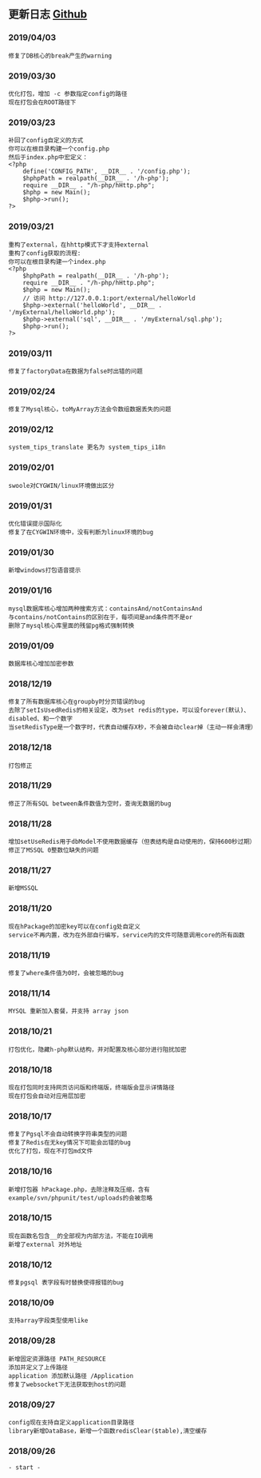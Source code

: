 ## 更新日志 <a href="https://github.com/hunzsig/h-php" target="_blank">Github</a>
### 2019/04/03
    修复了DB核心的break产生的warning
### 2019/03/30
    优化打包，增加 -c 参数指定config的路径
    现在打包会在ROOT路径下
### 2019/03/23
    补回了config自定义的方式
    你可以在根目录构建一个config.php
    然后于index.php中宏定义：
    <?php
        define('CONFIG_PATH', __DIR__ . '/config.php');
        $hphpPath = realpath(__DIR__ . '/h-php');
        require __DIR__ . "/h-php/hHttp.php";
        $hphp = new Main();
        $hphp->run();
    ?>
### 2019/03/21
    重构了external，在hhttp模式下才支持external
    重构了config获取的流程:
    你可以在根目录构建一个index.php
    <?php
        $hphpPath = realpath(__DIR__ . '/h-php');
        require __DIR__ . "/h-php/hHttp.php";
        $hphp = new Main();
        // 访问 http://127.0.0.1:port/external/helloWorld
        $hphp->external('helloWorld', __DIR__ . '/myExternal/helloWorld.php');
        $hphp->external('sql', __DIR__ . '/myExternal/sql.php');
        $hphp->run();
    ?>
### 2019/03/11
    修复了factoryData在数据为false时出错的问题
### 2019/02/24
    修复了Mysql核心，toMyArray方法会令数组数据丢失的问题
### 2019/02/12
    system_tips_translate 更名为 system_tips_i18n
### 2019/02/01
    swoole对CYGWIN/linux环境做出区分
### 2019/01/31
    优化错误提示国际化
    修复了在CYGWIN环境中，没有判断为linux环境的bug
### 2019/01/30
    新增windows打包语音提示
### 2019/01/16
    mysql数据库核心增加两种搜索方式：containsAnd/notContainsAnd
    与contains/notContains的区别在于，每项间是and条件而不是or
    删除了mysql核心库里面的残留pg格式强制转换
### 2019/01/09
    数据库核心增加加密参数
### 2018/12/19
    修复了所有数据库核心在groupby时分页错误的bug
    去除了setIsUsedRedis的相关设定，改为set redis的type，可以设forever(默认)、disabled、和一个数字
    当setRedisType是一个数字时，代表自动缓存X秒，不会被自动clear掉（主动一样会清理）
### 2018/12/18
    打包修正
### 2018/11/29
    修正了所有SQL between条件数值为空时，查询无数据的bug
### 2018/11/28
    增加setUseRedis用于dbModel不使用数据缓存（但表结构是自动使用的，保持600秒过期）
    修正了MSSQL 0整数位缺失的问题
### 2018/11/27
    新增MSSQL
### 2018/11/20
    现在hPackage的加密key可以在config处自定义
    service不再内置，改为在外部自行编写，service内的文件可随意调用core的所有函数
### 2018/11/19
    修复了where条件值为0时，会被忽略的bug
### 2018/11/14
    MYSQL 重新加入套餐，并支持 array json
### 2018/10/21
    打包优化，隐藏h-php默认结构，并对配置及核心部分进行阻扰加密
### 2018/10/18
    现在打包同时支持网页访问版和终端版，终端版会显示详情路径
    现在打包会自动对应用层加密
### 2018/10/17
    修复了Pgsql不会自动转换字符串类型的问题
    修复了Redis在无key情况下可能会出错的bug
    优化了打包，现在不打包md文件
### 2018/10/16
    新增打包器 hPackage.php，去除注释及压缩，含有example/svn/phpunit/test/uploads的会被忽略
### 2018/10/15
    现在函数名包含__的全部视为内部方法，不能在IO调用
    新增了external 对外地址
### 2018/10/12
    修复pgsql 表字段有时替换使得报错的bug
### 2018/10/09
    支持array字段类型使用like
### 2018/09/28
    新增固定资源路径 PATH_RESOURCE
    添加并定义了上传路径
    application 添加默认路径 /Application
    修复了websocket下无法获取到host的问题
### 2018/09/27
    config现在支持自定义application目录路径
    library新增DataBase，新增一个函数redisClear($table),清空缓存
### 2018/09/26
    - start -
